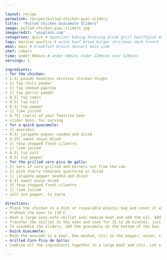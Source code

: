 ```yaml
---

layout: recipe
permalink: recipes/pulled-chicken-guac-sliders 
title:  "Pulled Chicken Guacamole Sliders"
image: pulled-chicken-guac-sliders.jpg 
imagecredit: "unsplash.com" 
categories: quick # appetizer baking dressing drink grill healthyish marinade oven pickling quick raw salad sandwich sauce snack soup
tags: mexican poultry # asian beef bread burger christmas duck french fruit indian italian mexican nuts pasta pork poultry rice seafood thanksgiving vegetarian
meal: main # breakfast brunch dessert main side
chef: robert 
time: under 60mins # under 60mins under 120mins over 120mins
servings: 1 

ingredients:
- for the chicken:
- 1.5| pounds boneless skinless chicken thighs
- 1| tsp chili powder
- 1| tsp smoked paprika
- 1| tsp garlic powder
- 0.5| tsp cumin
- 0.5| tsp salt
- 0.5| tsp pepper
- 1| lime juiced
- 0.75| cup(s) of your favorite beer
- slider buns, for serving
- for a quick guacamole:
- 2| avocados
- 0.5| jalapeño pepper seeded and diced
- 0.25| sweet onion diced
- 3| tbsp chopped fresh cilantro
- 1| lime juiced
- 0.5| tsp salt
- 0.5| tsp pepper
- for the grilled corn pico de gallo:
- 2| ears of corn grilled and kernels cut from the cob
- 1| pint cherry tomatoes quartered or diced
- 1| jalapeño pepper seeded and diced
- 0.5| sweet onion diced
- 3| tbsp chopped fresh cilantro
- 1| lime juiced
- salt and pepper, to taste

directions:
- Place the chicken in a dish or resealable plastic bag and cover it with the salt, pepper, chili powder, smoked paprika, garlic powder and cumin. Add in the lime juice. Marinate for 30 minutes.
- Preheat the oven to 170°C.
- Heat a large oven-safe skillet over medium heat and add the oil. Add the chicken and sear it on both sides until it’s deeply golden brown. Pour in the beer and let it cook down almost halfway.
- Transfer the skillet to the oven and cook for 15 to 20 minutes, just until the chicken is cooked through. Remove the skillet and using forks or kitchen tongs, shred the chicken and toss with any of the juices and beer in the skillet.
- To assemble the sliders, add the guacamole on the bottom of the bun, top with the chicken and then add on the corn pico de gallo. 
- Quick Guacamole:
- Mash the avocado in a bowl. One mashed, stir in the pepper, onion, cilantro and lime juice. Add in the salt and pepper and mash. Taste and season additionally if needed.
- Grilled Corn Pico de Gallo:
- Combine all the ingredients together in a large bowl and stir. Let sit for 30 minutes or so for the flavor to develop.

--- 
```

